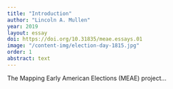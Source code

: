 ```yaml
---
title: "Introduction"
author: "Lincoln A. Mullen"
year: 2019
layout: essay
doi: https://doi.org/10.31835/meae.essays.01
image: "/content-img/election-day-1815.jpg"
order: 1
abstract: text
---
```


The Mapping Early American Elections (MEAE) project...


